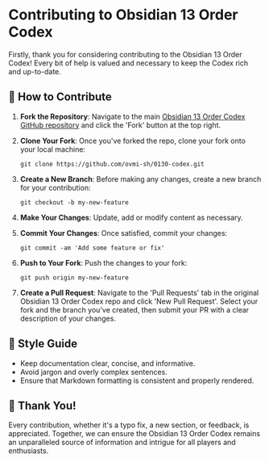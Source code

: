 # Contributing to Obsidian 13 Order Codex

Firstly, thank you for considering contributing to the Obsidian 13 Order Codex! Every bit of help is valued and necessary to keep the Codex rich and up-to-date.

## 📝 How to Contribute

1. **Fork the Repository**: Navigate to the main [Obsidian 13 Order Codex GitHub repository](https://github.com/ovmi-sh/0130-codex) and click the 'Fork' button at the top right.

2. **Clone Your Fork**: Once you've forked the repo, clone your fork onto your local machine:
   ```
   git clone https://github.com/ovmi-sh/0130-codex.git
   ```

3. **Create a New Branch**: Before making any changes, create a new branch for your contribution:
   ```
   git checkout -b my-new-feature
   ```

4. **Make Your Changes**: Update, add or modify content as necessary.

5. **Commit Your Changes**: Once satisfied, commit your changes:
   ```
   git commit -am 'Add some feature or fix'
   ```

6. **Push to Your Fork**: Push the changes to your fork:
   ```
   git push origin my-new-feature
   ```

7. **Create a Pull Request**: Navigate to the 'Pull Requests' tab in the original Obsidian 13 Order Codex repo and click 'New Pull Request'. Select your fork and the branch you've created, then submit your PR with a clear description of your changes.

## 🎨 Style Guide

- Keep documentation clear, concise, and informative.
- Avoid jargon and overly complex sentences.
- Ensure that Markdown formatting is consistent and properly rendered.

## 🙏 Thank You!

Every contribution, whether it's a typo fix, a new section, or feedback, is appreciated. Together, we can ensure the Obsidian 13 Order Codex remains an unparalleled source of information and intrigue for all players and enthusiasts.
